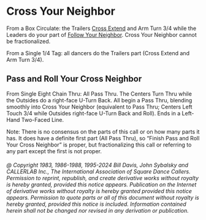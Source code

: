 
# Cross Your Neighbor

From a Box Circulate: the Trailers [Cross Extend](cross_extend.md)
and Arm Turn 3/4 while the Leaders do your part of
[Follow Your Neighbor](../plus/follow_your_neighbor.md).
Cross Your Neighbor cannot be fractionalized.

From a Single 1/4 Tag: all dancers do the Trailers part
(Cross Extend and Arm Turn 3/4).

## Pass and Roll Your Cross Neighbor

From Single Eight Chain Thru: All Pass Thru. 
The Centers Turn Thru while the Outsides do a
right-face U-Turn Back. All begin a Pass Thru,
blending smoothly into Cross Your Neighbor
(equivalent to Pass Thru; Centers Left Touch 3/4 
while Outsides right-face U-Turn Back and
Roll). Ends in a Left-Hand Two-Faced Line.

Note: There is no consensus on the parts of this call or on 
how many parts it has. It does have a
definite first part (All Pass Thru), so 
“Finish Pass and Roll Your Cross Neighbor” is proper, but
fractionalizing this call or referring to any part 
except the first is not proper.

###### @ Copyright 1983, 1986-1988, 1995-2024 Bill Davis, John Sybalsky and CALLERLAB Inc., The International Association of Square Dance Callers. Permission to reprint, republish, and create derivative works without royalty is hereby granted, provided this notice appears. Publication on the Internet of derivative works without royalty is hereby granted provided this notice appears. Permission to quote parts or all of this document without royalty is hereby granted, provided this notice is included. Information contained herein shall not be changed nor revised in any derivation or publication.
